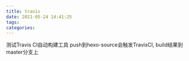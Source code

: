 ```yaml
---
title: travis
date: 2021-05-24 14:41:25
tags:
categories:
---
```


测试Travis CI自动构建工具
push到hexo-source会触发TravisCI, build结果到master分支上
